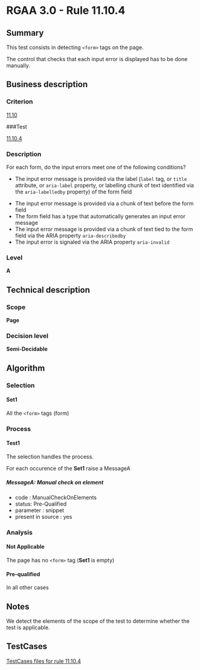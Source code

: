 # RGAA 3.0 -  Rule 11.10.4

## Summary

This test consists in detecting `<form>` tags on the page.

The control that checks that each input error is displayed has to be done manually.

## Business description

### Criterion

[11.10](http://disic.github.io/rgaa_referentiel_en/RGAA3.0_Criteria_English_version_v1.html#crit-11-10)

###Test

[11.10.4](http://disic.github.io/rgaa_referentiel_en/RGAA3.0_Criteria_English_version_v1.html#test-11-10-4)

### Description
For each form, do the input errors meet one
    of the following conditions?
    <ul><li> The input error message
   is provided via the label (<code>label</code> tag, or <code>title</code>
   attribute, or <code>aria-label</code> property, or labelling
   chunk of text identified via the <code>aria-labelledby</code>
   property) of the form field</li>
  <li>The input error message is
   provided via a chunk of text before the form field</li>
  <li>The form field has a type
   that automatically generates an input error message</li>
  <li>The input error message is
   provided via a chunk of text tied to the form field
   via the ARIA property <code>aria-describedby</code></li>
  <li>The input error is
   signaled via the ARIA property <code>aria-invalid</code></li>
    </ul> 


### Level

**A**

## Technical description

### Scope

**Page**

### Decision level

**Semi-Decidable**

## Algorithm

### Selection

#### Set1

All the `<form>` tags (form)

### Process

#### Test1

The selection handles the process.

For each occurence of the **Set1** raise a MessageA

##### MessageA: Manual check on element

-   code : ManualCheckOnElements
-   status: Pre-Qualified
-   parameter : snippet
-   present in source : yes

### Analysis

#### Not Applicable

The page has no `<form>` tag (**Set1** is empty)

#### Pre-qualified

In all other cases

## Notes

We detect the elements of the scope of the test to determine whether the
test is applicable.



##  TestCases 

[TestCases files for rule 11.10.4](https://github.com/Asqatasun/Asqatasun/tree/master/rules/rules-rgaa3.0/src/test/resources/testcases/rgaa30/Rgaa30Rule111004/) 


